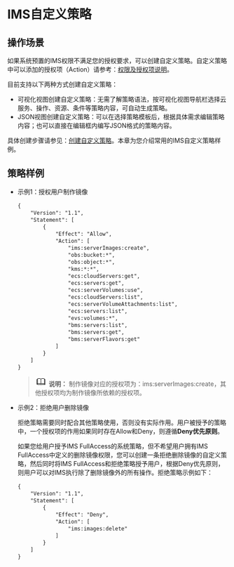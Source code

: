 # IMS自定义策略<a name="ims_01_0415"></a>

## 操作场景<a name="section66212452235"></a>

如果系统预置的IMS权限不满足您的授权要求，可以创建自定义策略。自定义策略中可以添加的授权项（Action）请参考：[权限及授权项说明](https://support.huaweicloud.com/api-ims/ims_03_appendix_04.html)。

目前支持以下两种方式创建自定义策略：

-   可视化视图创建自定义策略：无需了解策略语法，按可视化视图导航栏选择云服务、操作、资源、条件等策略内容，可自动生成策略。
-   JSON视图创建自定义策略：可以在选择策略模板后，根据具体需求编辑策略内容；也可以直接在编辑框内编写JSON格式的策略内容。

具体创建步骤请参见：[创建自定义策略](https://support.huaweicloud.com/usermanual-iam/iam_01_0605.html)。本章为您介绍常用的IMS自定义策略样例。

## 策略样例<a name="section1449217811913"></a>

-   示例1：授权用户制作镜像

    ```
    {
        "Version": "1.1",
        "Statement": [
            {
                "Effect": "Allow",
                "Action": [
                    "ims:serverImages:create",
                    "obs:bucket:*",
                    "obs:object:*",
                    "kms:*:*",
                    "ecs:cloudServers:get",
                    "ecs:servers:get",
                    "ecs:serverVolumes:use",
                    "ecs:cloudServers:list",
                    "ecs:serverVolumeAttachments:list",
                    "ecs:servers:list",
                    "evs:volumes:*",
                    "bms:servers:list",
                    "bms:servers:get",
                    "bms:serverFlavors:get"
                ]
            }
        ]
    }
    ```

    >![](public_sys-resources/icon-note.gif) **说明：** 
    >制作镜像对应的授权项为：ims:serverImages:create，其他授权项均为制作镜像所依赖的授权项。

-   示例2：拒绝用户删除镜像

    拒绝策略需要同时配合其他策略使用，否则没有实际作用。用户被授予的策略中，一个授权项的作用如果同时存在Allow和Deny，则遵循**Deny优先原则**。

    如果您给用户授予IMS FullAccess的系统策略，但不希望用户拥有IMS FullAccess中定义的删除镜像权限，您可以创建一条拒绝删除镜像的自定义策略，然后同时将IMS FullAccess和拒绝策略授予用户，根据Deny优先原则，则用户可以对IMS执行除了删除镜像外的所有操作。拒绝策略示例如下：

    ```
    {
        "Version": "1.1",
        "Statement": [
            {
                "Effect": "Deny",
                "Action": [
                    "ims:images:delete"
                ]
            }
        ]
    }
    ```


